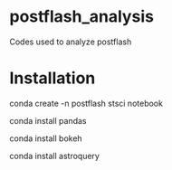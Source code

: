 # postflash_analysis
Codes used to analyze postflash

# Installation
conda create -n postflash stsci notebook

conda install pandas

conda install bokeh

conda install astroquery
